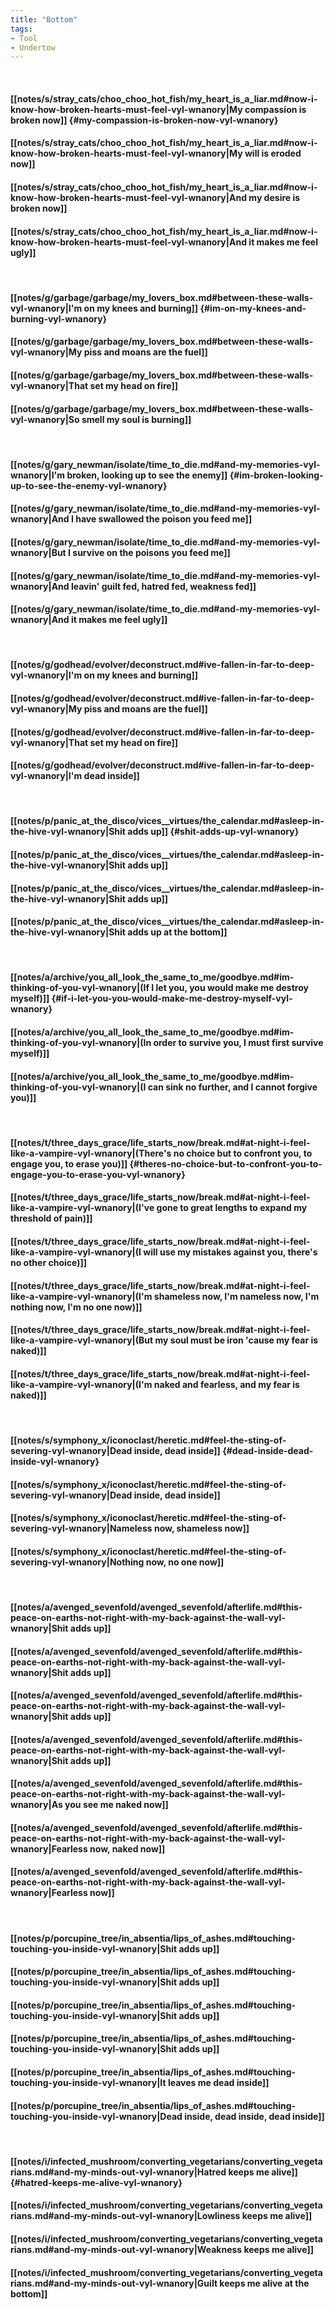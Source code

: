 ```yaml
---
title: "Bottom"
tags:
- Tool
- Undertow
---
```

&nbsp;
#### [[notes/s/stray_cats/choo_choo_hot_fish/my_heart_is_a_liar.md#now-i-know-how-broken-hearts-must-feel-vyl-wnanory|My compassion is broken now]] {#my-compassion-is-broken-now-vyl-wnanory}
#### [[notes/s/stray_cats/choo_choo_hot_fish/my_heart_is_a_liar.md#now-i-know-how-broken-hearts-must-feel-vyl-wnanory|My will is eroded now]]
#### [[notes/s/stray_cats/choo_choo_hot_fish/my_heart_is_a_liar.md#now-i-know-how-broken-hearts-must-feel-vyl-wnanory|And my desire is broken now]]
#### [[notes/s/stray_cats/choo_choo_hot_fish/my_heart_is_a_liar.md#now-i-know-how-broken-hearts-must-feel-vyl-wnanory|And it makes me feel ugly]]
&nbsp;
#### [[notes/g/garbage/garbage/my_lovers_box.md#between-these-walls-vyl-wnanory|I'm on my knees and burning]] {#im-on-my-knees-and-burning-vyl-wnanory}
#### [[notes/g/garbage/garbage/my_lovers_box.md#between-these-walls-vyl-wnanory|My piss and moans are the fuel]]
#### [[notes/g/garbage/garbage/my_lovers_box.md#between-these-walls-vyl-wnanory|That set my head on fire]]
#### [[notes/g/garbage/garbage/my_lovers_box.md#between-these-walls-vyl-wnanory|So smell my soul is burning]]
&nbsp;
#### [[notes/g/gary_newman/isolate/time_to_die.md#and-my-memories-vyl-wnanory|I'm broken, looking up to see the enemy]] {#im-broken-looking-up-to-see-the-enemy-vyl-wnanory}
#### [[notes/g/gary_newman/isolate/time_to_die.md#and-my-memories-vyl-wnanory|And I have swallowed the poison you feed me]]
#### [[notes/g/gary_newman/isolate/time_to_die.md#and-my-memories-vyl-wnanory|But I survive on the poisons you feed me]]
#### [[notes/g/gary_newman/isolate/time_to_die.md#and-my-memories-vyl-wnanory|And leavin' guilt fed, hatred fed, weakness fed]]
#### [[notes/g/gary_newman/isolate/time_to_die.md#and-my-memories-vyl-wnanory|And it makes me feel ugly]]
&nbsp;
#### [[notes/g/godhead/evolver/deconstruct.md#ive-fallen-in-far-to-deep-vyl-wnanory|I'm on my knees and burning]]
#### [[notes/g/godhead/evolver/deconstruct.md#ive-fallen-in-far-to-deep-vyl-wnanory|My piss and moans are the fuel]]
#### [[notes/g/godhead/evolver/deconstruct.md#ive-fallen-in-far-to-deep-vyl-wnanory|That set my head on fire]]
#### [[notes/g/godhead/evolver/deconstruct.md#ive-fallen-in-far-to-deep-vyl-wnanory|I'm dead inside]]
&nbsp;
#### [[notes/p/panic_at_the_disco/vices__virtues/the_calendar.md#asleep-in-the-hive-vyl-wnanory|Shit adds up]] {#shit-adds-up-vyl-wnanory}
#### [[notes/p/panic_at_the_disco/vices__virtues/the_calendar.md#asleep-in-the-hive-vyl-wnanory|Shit adds up]]
#### [[notes/p/panic_at_the_disco/vices__virtues/the_calendar.md#asleep-in-the-hive-vyl-wnanory|Shit adds up]]
#### [[notes/p/panic_at_the_disco/vices__virtues/the_calendar.md#asleep-in-the-hive-vyl-wnanory|Shit adds up at the bottom]]
&nbsp;
#### [[notes/a/archive/you_all_look_the_same_to_me/goodbye.md#im-thinking-of-you-vyl-wnanory|(If I let you, you would make me destroy myself)]] {#if-i-let-you-you-would-make-me-destroy-myself-vyl-wnanory}
#### [[notes/a/archive/you_all_look_the_same_to_me/goodbye.md#im-thinking-of-you-vyl-wnanory|(In order to survive you, I must first survive myself)]]
#### [[notes/a/archive/you_all_look_the_same_to_me/goodbye.md#im-thinking-of-you-vyl-wnanory|(I can sink no further, and I cannot forgive you)]]
&nbsp;
#### [[notes/t/three_days_grace/life_starts_now/break.md#at-night-i-feel-like-a-vampire-vyl-wnanory|(There's no choice but to confront you, to engage you, to erase you)]] {#theres-no-choice-but-to-confront-you-to-engage-you-to-erase-you-vyl-wnanory}
#### [[notes/t/three_days_grace/life_starts_now/break.md#at-night-i-feel-like-a-vampire-vyl-wnanory|(I've gone to great lengths to expand my threshold of pain)]]
#### [[notes/t/three_days_grace/life_starts_now/break.md#at-night-i-feel-like-a-vampire-vyl-wnanory|(I will use my mistakes against you, there's no other choice)]]
#### [[notes/t/three_days_grace/life_starts_now/break.md#at-night-i-feel-like-a-vampire-vyl-wnanory|(I'm shameless now, I'm nameless now, I'm nothing now, I'm no one now)]]
#### [[notes/t/three_days_grace/life_starts_now/break.md#at-night-i-feel-like-a-vampire-vyl-wnanory|(But my soul must be iron 'cause my fear is naked)]]
#### [[notes/t/three_days_grace/life_starts_now/break.md#at-night-i-feel-like-a-vampire-vyl-wnanory|(I'm naked and fearless, and my fear is naked)]]
&nbsp;
#### [[notes/s/symphony_x/iconoclast/heretic.md#feel-the-sting-of-severing-vyl-wnanory|Dead inside, dead inside]] {#dead-inside-dead-inside-vyl-wnanory}
#### [[notes/s/symphony_x/iconoclast/heretic.md#feel-the-sting-of-severing-vyl-wnanory|Dead inside, dead inside]]
#### [[notes/s/symphony_x/iconoclast/heretic.md#feel-the-sting-of-severing-vyl-wnanory|Nameless now, shameless now]]
#### [[notes/s/symphony_x/iconoclast/heretic.md#feel-the-sting-of-severing-vyl-wnanory|Nothing now, no one now]]
&nbsp;
#### [[notes/a/avenged_sevenfold/avenged_sevenfold/afterlife.md#this-peace-on-earths-not-right-with-my-back-against-the-wall-vyl-wnanory|Shit adds up]]
#### [[notes/a/avenged_sevenfold/avenged_sevenfold/afterlife.md#this-peace-on-earths-not-right-with-my-back-against-the-wall-vyl-wnanory|Shit adds up]]
#### [[notes/a/avenged_sevenfold/avenged_sevenfold/afterlife.md#this-peace-on-earths-not-right-with-my-back-against-the-wall-vyl-wnanory|Shit adds up]]
#### [[notes/a/avenged_sevenfold/avenged_sevenfold/afterlife.md#this-peace-on-earths-not-right-with-my-back-against-the-wall-vyl-wnanory|Shit adds up]]
#### [[notes/a/avenged_sevenfold/avenged_sevenfold/afterlife.md#this-peace-on-earths-not-right-with-my-back-against-the-wall-vyl-wnanory|As you see me naked now]]
#### [[notes/a/avenged_sevenfold/avenged_sevenfold/afterlife.md#this-peace-on-earths-not-right-with-my-back-against-the-wall-vyl-wnanory|Fearless now, naked now]]
#### [[notes/a/avenged_sevenfold/avenged_sevenfold/afterlife.md#this-peace-on-earths-not-right-with-my-back-against-the-wall-vyl-wnanory|Fearless now]]
&nbsp;
#### [[notes/p/porcupine_tree/in_absentia/lips_of_ashes.md#touching-touching-you-inside-vyl-wnanory|Shit adds up]]
#### [[notes/p/porcupine_tree/in_absentia/lips_of_ashes.md#touching-touching-you-inside-vyl-wnanory|Shit adds up]]
#### [[notes/p/porcupine_tree/in_absentia/lips_of_ashes.md#touching-touching-you-inside-vyl-wnanory|Shit adds up]]
#### [[notes/p/porcupine_tree/in_absentia/lips_of_ashes.md#touching-touching-you-inside-vyl-wnanory|Shit adds up]]
#### [[notes/p/porcupine_tree/in_absentia/lips_of_ashes.md#touching-touching-you-inside-vyl-wnanory|It leaves me dead inside]]
#### [[notes/p/porcupine_tree/in_absentia/lips_of_ashes.md#touching-touching-you-inside-vyl-wnanory|Dead inside, dead inside, dead inside]]
&nbsp;
#### [[notes/i/infected_mushroom/converting_vegetarians/converting_vegetarians.md#and-my-minds-out-vyl-wnanory|Hatred keeps me alive]] {#hatred-keeps-me-alive-vyl-wnanory}
#### [[notes/i/infected_mushroom/converting_vegetarians/converting_vegetarians.md#and-my-minds-out-vyl-wnanory|Lowliness keeps me alive]]
#### [[notes/i/infected_mushroom/converting_vegetarians/converting_vegetarians.md#and-my-minds-out-vyl-wnanory|Weakness keeps me alive]]
#### [[notes/i/infected_mushroom/converting_vegetarians/converting_vegetarians.md#and-my-minds-out-vyl-wnanory|Guilt keeps me alive at the bottom]]
